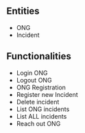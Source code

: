 ## Entities

* ONG
* Incident

## Functionalities

* Login ONG
* Logout ONG
* ONG Registration
* Register new Incident 
* Delete incident
* List ONG incidents
* List ALL incidents
* Reach out ONG